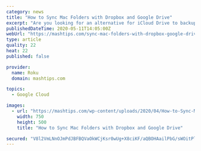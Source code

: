 ```yaml
---
category: news
title: "How to Sync Mac Folders with Dropbox and Google Drive"
excerpt: "Are you looking for an alternative for iCloud Drive to backup and sync Mac folders? Learn how to do the same with Dropbox and Google Drive."
publishedDateTime: 2020-05-11T14:05:00Z
webUrl: "https://mashtips.com/sync-mac-folders-with-dropbox-google-drive/"
type: article
quality: 22
heat: 22
published: false

provider:
  name: Roku
  domain: mashtips.com

topics:
  - Google Cloud

images:
  - url: "https://mashtips.com/wp-content/uploads/2020/04/How-to-Sync-Mac-Folders-with-Dropbox-and-Google-Drive-F.jpg"
    width: 750
    height: 500
    title: "How to Sync Mac Folders with Dropbox and Google Drive"

secured: "V8l2VmLNnOJmPdJBFBQVaOkWCjKsr0wUg+X8ciKF/aQBOHAailPbG/sWOitPlapc4ytT9LVYH7CzIWkofuVYO5aYguAjg3Cg/Najm3oLrrp6FOeCfrqOj7YkcTnbO1oVpeYtP+3sx19xnYw07N9lV6MRBjSD7KIDZs43fFJF2sCtugVyPMfoIN/UsuBu33+DAIn9reup/Xsm7OgenuEmoAph4o+qkZRQ0eSt+76i+cDNZMOFlzjNfaOy6DQTx/DnFK8AIGPQEcUDIOWT/IF/9kOOhmNNX8pKu1ILafvJjqfvm10nRFt4UKDRwBZEzi6KycDszPSpan3sKedYqwbRB0oTzxXVHY3OJbDG7CSHwDHt5omuD0wptt7r0iQ3sQKFUeYBxDrhlkdww6MNbc6dtYvcQpvSpDOEiE89WXGpYE63o5XCDOtAqJthWE3yuFBVXCF6kKBNXv97qVTyx4W6pj3wdIaQhbFElZF+xH+qyAk=;hhkVDHF9etx7QE7VyMo5Eg=="
---
```


